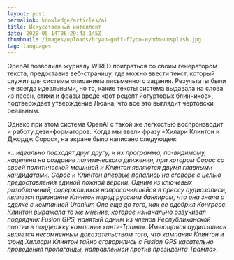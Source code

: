 ```yaml
---
layout: post
permalink: knowledge/articles/ai
title: Искусственный интеллект
date: 2020-05-14T06:29:43.145Z
thumbnail: /images/uploads/bryan-goff-f7yqo-eyhdm-unsplash.jpg
tag: languages
---
```

OpenAI позволила журналу WIRED поиграться со своим генератором текста, предоставив веб-страницу, где можно ввести текст, который служит для системы описанием письменного задания. Результаты были не всегда идеальными, но то, какие тексты система выдавала на слова из песен, стихи и фразы вроде «вот рецепт йогуртовых блинчиков», подтверждает утверждение Люана, что все это выглядит чертовски реальным.

Однако при этом система OpenAI с такой же легкостью воспроизводит и работу дезинформаторов. Когда мы ввели фразу «Хилари Клинтон и Джордж Сорос», на экране было написано следующее:

*«...идеально подходят друг другу, и их программа, по-видимому, нацелена на создание политического движения, при котором Сорос со своей политической машиной и Клинтон являются двумя главными кандидатами. Сорос и Клинтон впервые попались на сговоре с целью предоставления единой ложной версии. Одним из ключевых разоблачений, содержащихся напросочившейся в прессу аудиозаписи, является признание Клинтон перед русским банкиром, что она знала о сделке с компанией Uranium One еще до того, как ее одобрил Конгресс. Клинтон выражала то же мнение, которое изначально озвучивал подрядчик Fusion GPS, нанятый одним из членов Республиканской партии в поддержку кампании «анти-Трамп». Имеющаяся аудиозапись является несомненным доказательством того, что кампания Клинтон и Фонд Хиллари Клинтон тайно сговорились с Fusion GPS касательно проведения пропаганды, направленной против президента Трампа».*